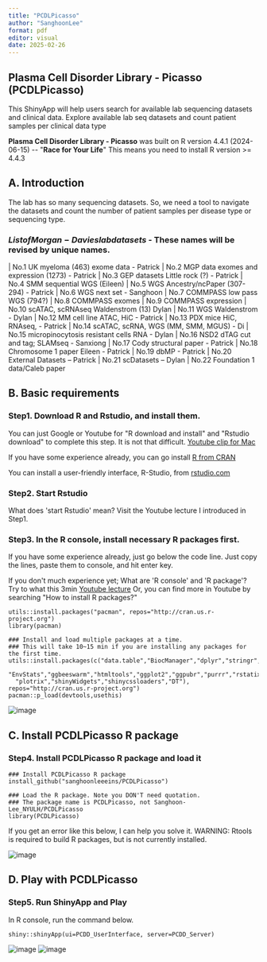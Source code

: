 ```yaml
---
title: "PCDLPicasso"
author: "SanghoonLee"
format: pdf
editor: visual
date: 2025-02-26
---
```


## Plasma Cell Disorder Library - Picasso (PCDLPicasso)

This ShinyApp will help users search for available lab sequencing datasets and clinical data. Explore available lab seq datasets and count patient samples per clinical data type

**Plasma Cell Disorder Library - Picasso** was built on R version 4.4.1 (2024-06-15) -- "**Race for Your Life**" This means you need to install R version \>= 4.4.3

## A. Introduction

The lab has so many sequencing datasets. So, we need a tool to navigate the datasets and count the number of patient samples per disease type or sequencing type.

### $List of Morgan-Davies lab datasets$ - These names will be revised by unique names.

|  No.1 UK myeloma (463) exome data - Patrick
|  No.2 MGP data exomes and expression (1273) - Patrick
|  No.3 GEP datasets Little rock (?) - Patrick
|  No.4 SMM sequential WGS (Eileen)
|  No.5 WGS Ancestry/ncPaper (307-294) - Patrick
|  No.6 WGS next set - Sanghoon
|  No.7 COMMPASS low pass WGS (794?)
|  No.8 COMMPASS exomes
|  No.9 COMMPASS expression
|  No.10 scATAC, scRNAseq Waldenstrom (13) Dylan
|  No.11 WGS Waldenstrom - Dylan
|  No.12 MM cell line ATAC, HiC - Patrick
|  No.13 PDX mice HiC, RNAseq, - Patrick
|  No.14 scATAC, scRNA, WGS (MM, SMM, MGUS) - Di
|  No.15 micropinocytosis resistant cells RNA - Dylan
|  No.16 NSD2 dTAG cut and tag; SLAMseq - Sanxiong
|  No.17 Cody structural paper - Patrick
|  No.18 Chromosome 1 paper Eileen - Patrick
|  No.19 dbMP - Patrick
|  No.20 External Datasets – Patrick
|  No.21 scDatasets – Dylan
|  No.22 Foundation 1 data/Caleb paper

## B. Basic requirements

### Step1. Download R and Rstudio, and install them.

You can just Google or Youtube for "R download and install" and "Rstudio download" to complete this step. It is not that difficult. [Youtube clip for Mac](https://www.youtube.com/watch?v=I5WIMX4LK8M)

If you have some experience already, you can go install [R from CRAN](https://cran.r-project.org/)

You can install a user-friendly interface, R-Studio, from [rstudio.com](https://www.rstudio.com/products/rstudio/download/)

### Step2. Start Rstudio

What does 'start Rstudio' mean? Visit the Youtube lecture I introduced in Step1.

### Step3. In the R console, install necessary R packages first.

If you have some experience already, just go below the code line. Just copy the lines, paste them to console, and hit enter key.

If you don't much experience yet; What are 'R console' and 'R package'? Try to what this 3min [Youtube lecture](https://www.youtube.com/watch?v=BLpbGlYzUiQ) Or, you can find more in Youtube by searching "How to install R packages?"

```{r}
utils::install.packages("pacman", repos="http://cran.us.r-project.org")
library(pacman)

### Install and load multiple packages at a time.  
### This will take 10~15 min if you are installing any packages for the first time.
utils::install.packages(c("data.table","BiocManager","dplyr","stringr","tidyverse",
  "EnvStats","ggbeeswarm","htmltools","ggplot2","ggpubr","purrr","rstatix","shiny",
  "plotrix","shinyWidgets","shinycssloaders","DT"), repos="http://cran.us.r-project.org")
pacman::p_load(devtools,usethis)
```

![image](https://github.com/user-attachments/assets/b7840876-3496-4305-962c-ae518ef2a705)


## C. Install PCDLPicasso R package

### Step4. Install PCDLPicasso R package and load it

```{r}
### Install PCDLPicasso R package
install_github("sanghoonleeeins/PCDLPicasso")

### Load the R package. Note you DON'T need quotation. 
### The package name is PCDLPicasso, not Sanghoon-Lee_NYULH/PCDLPicasso
library(PCDLPicasso)
```

If you get an error like this below, I can help you solve it.
WARNING: Rtools is required to build R packages, but is not currently installed.

![image](https://github.com/user-attachments/assets/a621a1f0-aeca-4903-823f-b55abb1e0d2e)


## D. Play with PCDLPicasso

### Step5. Run ShinyApp and Play

In R console, run the command below.

```{r}
shiny::shinyApp(ui=PCDD_UserInterface, server=PCDD_Server)
```

![image](https://github.com/user-attachments/assets/6844effa-6692-467a-b81e-dafda5923aff)
![image](https://github.com/user-attachments/assets/24e0ba4e-68ef-406c-b5d4-f23c2a721a62)
